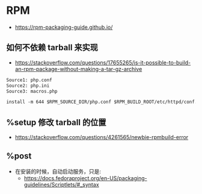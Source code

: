 # RPM

- https://rpm-packaging-guide.github.io/

## 如何不依赖 tarball 来实现
- https://stackoverflow.com/questions/17655265/is-it-possible-to-build-an-rpm-package-without-making-a-tar-gz-archive

```txt
Source1: php.conf
Source2: php.ini
Source3: macros.php

install -m 644 $RPM_SOURCE_DIR/php.conf $RPM_BUILD_ROOT/etc/httpd/conf.d
```

## %setup 修改 tarball 的位置

- https://stackoverflow.com/questions/4261565/newbie-rpmbuild-error

## %post
- 在安装的时候，自动启动服务，只是:
  - https://docs.fedoraproject.org/en-US/packaging-guidelines/Scriptlets/#_syntax
